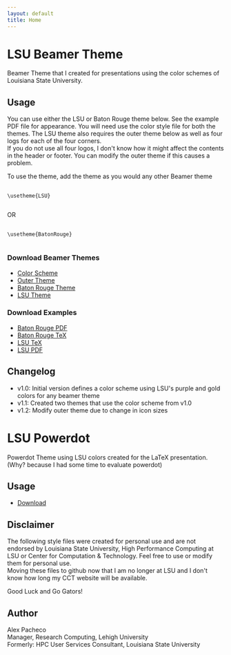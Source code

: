 ```yaml
---
layout: default
title: Home
---
```


# LSU Beamer Theme

Beamer Theme that I created for presentations using the color schemes of Louisiana State University.

## Usage
You can use either the LSU or Baton Rouge theme below. See the example PDF file for appearance.
 You will need use the color style file for both the themes. The LSU theme also requires 
the outer theme below as well as four logs for each of the four corners.  
If you do not use all four logos, I don't know how it might affect the contents in the 
header or footer. You can modify the outer theme if this causes a problem.

To use the theme, add the theme as you would any other Beamer theme

<pre>
  <code class="latex">
\usetheme{LSU}
  </code>
</pre>
OR
<pre>
  <code class="tex">
\usetheme{BatonRouge}
  </code>
</pre>


### Download Beamer Themes

 * [Color Scheme](color/beamercolorthemetigers.sty)
 * [Outer Theme](outer/beamerouterthemetigers.sty)
 * [Baton Rouge Theme](theme/beamerthemeBatonRouge.sty)
 * [LSU Theme](theme/beamerthemeLSU.sty)

### Download Examples

 * [Baton Rouge PDF](example/beamerthemeBatonRouge.pdf)
 * [Baton Rouge TeX](example/beamerthemeBatonRouge.tex)
 * [LSU TeX](example/beamerthemeLSU.tex) 
 * [LSU PDF](example/beamerthemeLSU.pdf)

## Changelog

 * v1.0: Initial version defines a color scheme using LSU's purple and gold colors for any beamer theme
 * v1.1: Created two themes that use the color scheme from v1.0
 * v1.2: Modify outer theme due to change in icon sizes

# LSU Powerdot
Powerdot Theme using LSU colors created for the LaTeX presentation. (Why? because I had some time to 
evaluate powerdot)

## Usage


 
 * [Download](powerdot-lsuloni.sty)

## Disclaimer

The following style files were created for personal use and are not endorsed by Louisiana State University, 
High Performance Computing at LSU or Center for Computation & Technology. Feel free to use or modify them for 
personal use.  
Moving these files to github now that I am no longer at LSU and I don't know how long my CCT website will 
be available. 

Good Luck and Go Gators!

## Author

Alex Pacheco  
Manager, Research Computing, Lehigh University  
Formerly: HPC User Services Consultant, Louisiana State University  


<!--
<div class="posts">
  {% for post in paginator.posts %}
  <article class="post">
    <h1 class="post-title">
      <a href="{{ post.url }}">
        {{ post.title }}
      </a>
    </h1>

    <time datetime="{{ post.date | date_to_xmlschema }}" class="post-date">{{ post.date | date_to_string }}</time>

    {{ post.content }}
  </article>
  {% endfor %}
</div>

<div class="pagination">
  {% if paginator.next_page %}
    <a class="pagination-item older" href="{{ site.baseurl }}page{{paginator.next_page}}">Older</a>
  {% else %}
    <span class="pagination-item older">Older</span>
  {% endif %}
  {% if paginator.previous_page %}
    {% if paginator.page == 2 %}
      <a class="pagination-item newer" href="{{ site.baseurl }}">Newer</a>
    {% else %}
      <a class="pagination-item newer" href="{{ site.baseurl }}page{{paginator.previous_page}}">Newer</a>
    {% endif %}
  {% else %}
    <span class="pagination-item newer">Newer</span>
  {% endif %}
</div>
-->
